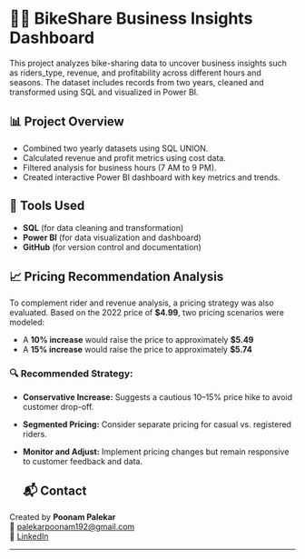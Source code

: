 # 🚴‍♀️ BikeShare Business Insights Dashboard

This project analyzes bike-sharing data to uncover business insights such as riders_type, revenue, and profitability across different hours and seasons.
The dataset includes records from two years, cleaned and transformed using SQL and visualized in Power BI.

## 📊 Project Overview

- Combined two yearly datasets using SQL UNION.
- Calculated revenue and profit metrics using cost data.
- Filtered analysis for business hours (7 AM to 9 PM).
- Created interactive Power BI dashboard with key metrics and trends.

## 🔧 Tools Used

- **SQL** (for data cleaning and transformation)
- **Power BI** (for data visualization and dashboard)
- **GitHub** (for version control and documentation)

## 📈 Pricing Recommendation Analysis

To complement rider and revenue analysis, a pricing strategy was also evaluated. Based on the 2022 price of **$4.99**, two pricing scenarios were modeled:
- A **10% increase** would raise the price to approximately **$5.49**
- A **15% increase** would raise the price to approximately **$5.74**

### 🔍 Recommended Strategy:
- **Conservative Increase:** Suggests a cautious 10–15% price hike to avoid customer drop-off.
- **Segmented Pricing:** Consider separate pricing for casual vs. registered riders.
- **Monitor and Adjust:** Implement pricing changes but remain responsive to customer feedback and data.


  ## 📬 Contact

Created by **Poonam Palekar**  
📧 [palekarpoonam192@gmail.com](mailto:palekarpoonam192@gmail.com)  
🔗 [LinkedIn](https://www.linkedin.com/in/poonam-palekar-302b76236?utm_source=share&utm_campaign=share_via&utm_content=profile&utm_medium=android_app) 

---
